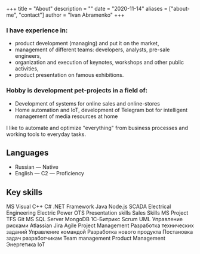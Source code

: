 +++
title = "About"
description = ""
date = "2020-11-14"
aliases = ["about-me", "contact"]
author = "Ivan Abramenko"
+++

### I have experience in:
- product development (managing) and put it on the market,
- management of different teams: developers, analysts, pre-sale engineers,
- organization and execution of keynotes, workshops and other public activities,
- product presentation on famous exhibitions.

### Hobby is development pet-projects in a field of:
- Development of systems for online sales and online-stores
- Home automation and IoT, development of Telegram bot for intelligent management of media resources at home

I like to automate and optimize "everything" from business processes and working tools to everyday tasks.

## Languages
- Russian — Native
- English — C2 — Proficiency


## Key skills

MS Visual C++
C#
.NET Framework
Java
Node.js
SCADA
Electrical Engineering
Electric Power
OTS
Presentation skills
Sales Skills
MS Project
TFS
Git
MS SQL Server
MongoDB
1С-Битрикс
Scrum
UML
Управление рисками
Atlassian Jira
Agile Project Management
Разработка технических заданий
Управление командой
Разработка нового продукта
Постановка задач разработчикам
Team management
Product Management
Энергетика
IoT


